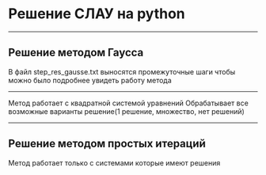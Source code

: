 # Решение СЛАУ на python
____
## Решение методом Гаусса
В файл step_res_gausse.txt выносятся промежуточные шаги
чтобы можно было подробнее увидеть работу метода
____
Метод работает с квадратной системой уравнений
Обрабатывает все возможные варианты решение(1 решение, множество, нет решений)
____
## Решение методом простых итераций
Метод работает только с системами которые имеют решения